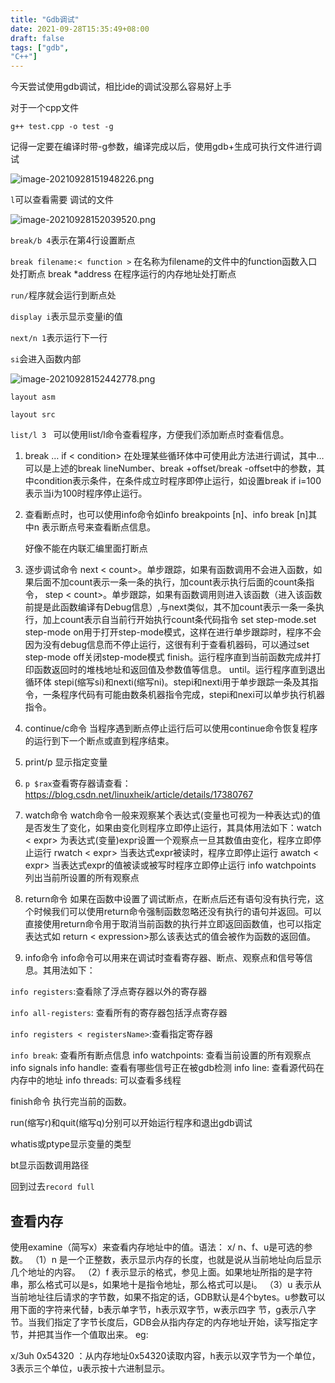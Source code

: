 ```yaml
---
title: "Gdb调试"
date: 2021-09-28T15:35:49+08:00
draft: false
tags: ["gdb",
"C++"]
---
```


今天尝试使用gdb调试，相比ide的调试没那么容易好上手

对于一个cpp文件

```
g++ test.cpp -o test -g
```

记得一定要在编译时带-g参数，编译完成以后，使用gdb+生成可执行文件进行调试



![image-20210928151948226.png](https://charon-pic.oss-cn-hangzhou.aliyuncs.com/HOKRY8kWrajiShQ.png)

`l`可以查看需要 调试的文件

![image-20210928152039520.png](https://charon-pic.oss-cn-hangzhou.aliyuncs.com/lMpTUvSawgQHy2R.png)

`break/b 4`表示在第4行设置断点

`break filename:< function >`  在名称为filename的文件中的function函数入口处打断点 break *address 在程序运行的内存地址处打断点 

`run/`程序就会运行到断点处

`display i`表示显示变量i的值

`next/n 1`表示运行下一行

`si`会进入函数内部 

![image-20210928152442778.png](https://charon-pic.oss-cn-hangzhou.aliyuncs.com/cW4Ym5NItdKlDak.png)

`layout asm`

`layout src`

`list/l 3 ` 可以使用list/l命令查看程序，方便我们添加断点时查看信息。

1. break … if < condition> 在处理某些循环体中可使用此方法进行调试，其中…可以是上述的break lineNumber、break +offset/break -offset中的参数，其中condition表示条件，在条件成立时程序即停止运行，如设置break if i=100表示当i为100时程序停止运行。 

2. 查看断点时，也可以使用info命令如info breakpoints [n]、info break [n]其中n 表示断点号来查看断点信息。

   好像不能在内联汇编里面打断点

   

3. 逐步调试命令 next < count>。单步跟踪，如果有函数调用不会进入函数，如果后面不加count表示一条一条的执行，加count表示执行后面的count条指令， step < count>。单步跟踪，如果有函数调用则进入该函数（进入该函数前提是此函数编译有Debug信息）,与next类似，其不加count表示一条一条执行，加上count表示自当前行开始执行count条代码指令 set step-mode.set step-mode on用于打开step-mode模式，这样在进行单步跟踪时，程序不会因为没有debug信息而不停止运行，这很有利于查看机器码，可以通过set step-mode off关闭step-mode模式 finish。运行程序直到当前函数完成并打印函数返回时的堆栈地址和返回值及参数值等信息。 until。运行程序直到退出循环体 stepi(缩写si)和nexti(缩写ni)。stepi和nexti用于单步跟踪一条及其指令，一条程序代码有可能由数条机器指令完成，stepi和nexi可以单步执行机器指令。

4. continue/c命令 当程序遇到断点停止运行后可以使用continue命令恢复程序的运行到下一个断点或直到程序结束。

5. print/p 显示指定变量 

6. `p $rax`查看寄存器请查看：https://blog.csdn.net/linuxheik/article/details/17380767

7. watch命令 watch命令一般来观察某个表达式(变量也可视为一种表达式)的值是否发生了变化，如果由变化则程序立即停止运行，其具体用法如下：watch < expr> 为表达式(变量)expr设置一个观察点一旦其数值由变化，程序立即停止运行 rwatch < expr> 当表达式expr被读时，程序立即停止运行 awatch < expr> 当表达式expr的值被读或被写时程序立即停止运行 info watchpoints 列出当前所设置的所有观察点

8. return命令 如果在函数中设置了调试断点，在断点后还有语句没有执行完，这个时候我们可以使用return命令强制函数忽略还没有执行的语句并返回。可以直接使用return命令用于取消当前函数的执行并立即返回函数值，也可以指定表达式如 return < expression>那么该表达式的值会被作为函数的返回值。

9. info命令 info命令可以用来在调试时查看寄存器、断点、观察点和信号等信息。其用法如下：

`info registers`:查看除了浮点寄存器以外的寄存器 

`info all-registers`: 查看所有的寄存器包括浮点寄存器 

`info registers < registersName>`:查看指定寄存器 

`info break`: 查看所有断点信息 info watchpoints: 查看当前设置的所有观察点 info signals info handle: 查看有哪些信号正在被gdb检测 info line: 查看源代码在内存中的地址 info threads: 可以查看多线程



finish命令  执行完当前的函数。

run(缩写r)和quit(缩写q)分别可以开始运行程序和退出gdb调试

whatis或ptype显示变量的类型

bt显示函数调用路径



回到过去`record full`



## 查看内存

  使用examine（简写x）来查看内存地址中的值。语法：
  x/
  n、f、u是可选的参数。
  （1）n 是一个正整数，表示显示内存的长度，也就是说从当前地址向后显示几个地址的内容。
  （2）f 表示显示的格式，参见上面。如果地址所指的是字符串，那么格式可以是s，如果地十是指令地址，那么格式可以是i。
  （3）u 表示从当前地址往后请求的字节数，如果不指定的话，GDB默认是4个bytes。u参数可以用下面的字符来代替，b表示单字节，h表示双字节，w表示四字 节，g表示八字节。当我们指定了字节长度后，GDB会从指内存定的内存地址开始，读写指定字节，并把其当作一个值取出来。
eg:

  x/3uh 0x54320 ：从内存地址0x54320读取内容，h表示以双字节为一个单位，3表示三个单位，u表示按十六进制显示。
